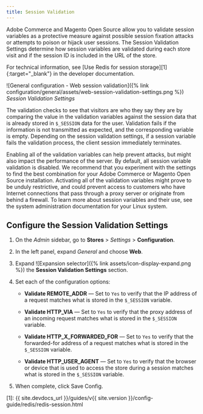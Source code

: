 ```yaml
---
title: Session Validation
---
```


Adobe Commerce and Magento Open Source allow you to validate session variables as a protective measure against possible session fixation attacks or attempts to poison or hijack user sessions. The Session Validation Settings determine how session variables are validated during each store visit and if the session ID is included in the URL of the store.

For technical information, see [Use Redis for session storage][1]{:target="_blank"} in the developer documentation.

![General configuration - Web session validation]({% link configuration/general/assets/web-session-validation-settings.png %})
_Session Validation Settings_

The validation checks to see that visitors are who they say they are by comparing the value in the validation variables against the session data that is already stored in `$_SESSION` data for the user. Validation fails if the information is not transmitted as expected, and the corresponding variable is empty. Depending on the session validation settings, if a session variable fails the validation process, the client session immediately terminates.

Enabling all of the validation variables can help prevent attacks, but might also impact the performance of the server. By default, all session variable validation is disabled. We recommend that you experiment with the settings to find the best combination for your Adobe Commerce or Magento Open Source installation. Activating all of the validation variables might prove to be unduly restrictive, and could prevent access to customers who have Internet connections that pass through a proxy server or originate from behind a firewall. To learn more about session variables and their use, see the system administration documentation for your Linux system.

## Configure the Session Validation Settings

1. On the _Admin_ sidebar, go to  **Stores** > _Settings_ > **Configuration**.

1. In the left panel, expand _General_ and choose **Web**.

1. Expand ![Expansion selector]({% link assets/icon-display-expand.png %}) the **Session Validation Settings** section.

1. Set each of the configuration options:

    - **Validate REMOTE_ADDR** — Set to `Yes` to verify that the IP address of a request matches what is stored in the `$_SESSION` variable.

    - **Validate HTTP_VIA** — Set to `Yes` to verify that the proxy address of an incoming request matches what is stored in the `$_SESSION` variable.

    - **Validate HTTP_X_FORWARDED_FOR** — Set to `Yes` to verify that the forwarded-for address of a request matches what is stored in the `$_SESSION` variable.

    - **Validate HTTP_USER_AGENT** — Set to `Yes` to verify that the browser or device that is used to access the store during a session matches what is stored in the `$_SESSION` variable.

1. When complete, click <span class="btn">Save Config</span>.

[1]: {{ site.devdocs_url }}/guides/v{{ site.version }}/config-guide/redis/redis-session.html
